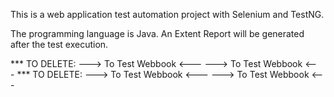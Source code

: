 
This is a web application test automation project with Selenium and TestNG.

The programming language is Java.
An Extent Report will be generated after the test execution.

*** TO DELETE: ---> To Test Webbook <---  ---> To Test Webbook <---
*** TO DELETE: ---> To Test Webbook <---  ---> To Test Webbook <---
